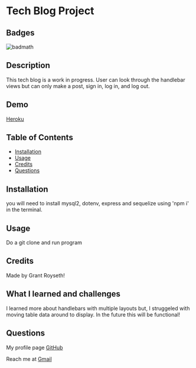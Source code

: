 # Tech Blog Project
    
## Badges  
  ![badmath](https://img.shields.io/github/languages/top/nielsenjared/badmath)
  
## Description  

This tech blog is a work in progress. User can look through the handlebar views but can only make a post, sign in, log in, and log out.

## Demo
[Heroku](https://mysterious-crag-93080.herokuapp.com/)

## Table of Contents 

- [Installation](#installation)
- [Usage](#usage)
- [Credits](#credits)
- [Questions](#questions)

## Installation
you will need to install mysql2, dotenv, express and sequelize using 'npm i' in the terminal.

## Usage
Do a git clone and run program 
## Credits
Made by Grant Royseth!

## What I learned and challenges

I learned more about handlebars with multiple layouts but, I struggeled with moving table data around to display. In the future this will be functional!

## Questions
My profile page [GitHub](https://github.com/groyseth)

Reach me at [Gmail](Groyseth@gmail.com)
